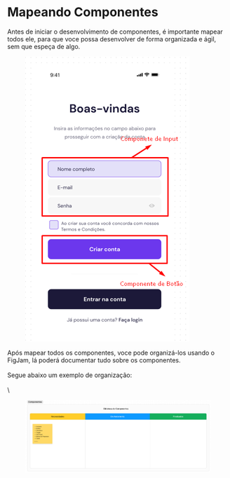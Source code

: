 # Mapeando Componentes

Antes de iniciar o desenvolvimento de componentes, é importante mapear todos ele, para que voce possa desenvolver de forma organizada e ágil, sem que espeça de algo.

<div align="left">

<figure><img src=".gitbook/assets/image (1).png" alt=""><figcaption></figcaption></figure>

</div>

Após mapear todos os componentes, voce pode organizá-los usando o FigJam, lá poderá documentar tudo sobre os componentes.\
\
Segue abaixo um exemplo de organização:\
\
\


<figure><img src=".gitbook/assets/image (1) (1).png" alt=""><figcaption></figcaption></figure>
